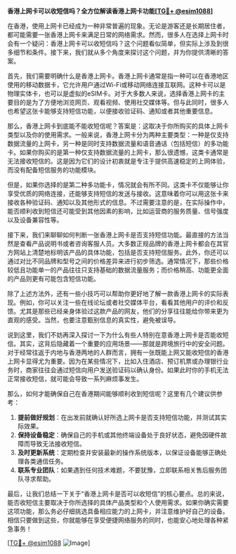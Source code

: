 **香港上网卡可以收短信吗？全方位解读香港上网卡功能[[TG💪+ @esim1088](https://t.me/s/esim1088)]**

在香港，使用上网卡已经成为一种非常普遍的现象。无论是游客还是长期居住者，都可能需要一张香港上网卡来满足日常的网络需求。然而，很多人在选择上网卡时会有一个疑问：香港上网卡可以收短信吗？这个问题看似简单，但实际上涉及到很多细节和条件。接下来，我们就从多个角度来探讨这个问题，并为你提供清晰的答案。

首先，我们需要明确什么是香港上网卡。香港上网卡通常是指一种可以在香港地区使用的移动数据卡，它允许用户通过Wi-Fi或移动网络连接互联网。这种卡可以是物理实体卡，也可以是虚拟的eSIM卡。对于大多数人来说，选择香港上网卡的主要目的是为了方便地浏览网页、观看视频、使用社交媒体等。但与此同时，很多人也希望这张卡能够支持短信功能，以便接收验证码、通知或者其他重要信息。

那么，香港上网卡到底能不能收短信呢？答案是：这取决于你所购买的具体上网卡类型以及你的使用需求。一般来说，香港上网卡分为两种主要类型：一种是仅支持数据流量的上网卡，另一种是同时支持数据流量和语音通话（包括短信）的多功能卡。如果你购买的是第一种仅支持数据流量的上网卡，那么很遗憾，这类卡通常是无法接收短信的。这是因为它们的设计初衷就是专注于提供高速稳定的上网体验，而没有配备短信服务的功能模块。

但是，如果你选择的是第二种多功能卡，情况就会有所不同。这类卡不仅能够让你享受优质的网络连接，还能够支持短信的发送与接收。这意味着你可以用这张卡来接收各种验证码、通知以及其他形式的信息。不过需要注意的是，在实际操作中，能否顺利收到短信还可能受到其他因素的影响，比如运营商的服务质量、信号强度以及设备兼容性等。

接下来，我们来聊聊如何判断一张香港上网卡是否支持短信功能。最直接的方法当然是查看产品说明书或者咨询客服人员。大多数正规品牌的香港上网卡都会在其官方网站上清楚地标明该产品的具体功能，包括是否支持短信服务。此外，你还可以通过对比不同品牌和型号之间的价格差异来进行初步筛选。通常情况下，那些价格较低且功能单一的产品往往只支持基础的数据流量服务；而价格稍高、功能更全面的产品则更有可能包含短信功能。

除了上述方法外，还有一些小技巧可以帮助你更好地了解一款香港上网卡的实际表现。例如，你可以关注一些在线论坛或者社交媒体平台，看看其他用户的评价和反馈。尤其是那些已经亲身体验过这款产品的网友，他们的分享往往能给你带来更为直观的感受。当然，也要注意甄别信息的真实性，避免被误导。

说到这里，我们不妨再深入探讨一下为什么有些人特别在意香港上网卡是否能收短信。其实，这背后隐藏着一个重要的应用场景——那就是跨境旅行中的安全问题。对于经常往返于内地与香港两地的人群而言，拥有一张既能上网又能收短信的香港上网卡显得尤为重要。因为在某些情况下，比如入住酒店、预订机票或办理银行业务时，商家往往会通过短信向用户发送验证码以确认身份。如果此时你的手机无法正常接收短信，就可能会导致一系列麻烦事发生。

那么，如何才能确保自己在香港期间能够顺利收到短信呢？这里有几个建议供参考：

1. **提前做好规划**：在出发前就确认好所选上网卡是否支持短信功能，并测试其实际效果。
2. **保持设备稳定**：确保自己的手机或其他终端设备处于良好状态，避免因硬件故障而导致无法接收短信。
3. **及时更新系统**：定期检查并安装最新的操作系统版本，以保证设备能够正确处理各类通信任务。
4. **联系专业团队**：如果遇到任何技术难题，不要犹豫，立即联系相关售后服务团队寻求帮助。

最后，让我们总结一下关于“香港上网卡是否可以收短信”的核心要点。总的来说，能否收短信主要取决于你所选择的具体产品类型和个人使用需求。如果你确实需要这项功能，那么务必仔细挑选具备相应能力的上网卡，并注意维护好自己的设备。相信只要做到这些，你就能够在享受便捷网络服务的同时，也能安心地处理各种紧急事务！

[[TG💪+ @esim1088](https://t.me/s/esim1088) ![Image](https://i.postimg.cc/4NQfJmqS/Snipaste-2025-05-13-00-14-12.png)]